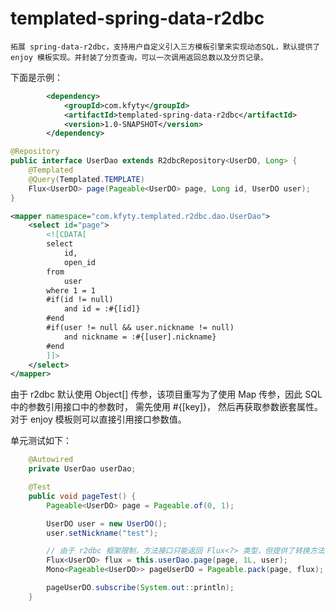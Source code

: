 # templated-spring-data-r2dbc
    拓展 spring-data-r2dbc，支持用户自定义引入三方模板引擎来实现动态SQL，默认提供了 enjoy 模板实现。并封装了分页查询，可以一次调用返回总数以及分页记录。

下面是示例：
```xml
        <dependency>
            <groupId>com.kfyty</groupId>
            <artifactId>templated-spring-data-r2dbc</artifactId>
            <version>1.0-SNAPSHOT</version>
        </dependency>
```
```java
@Repository
public interface UserDao extends R2dbcRepository<UserDO, Long> {
    @Templated
    @Query(Templated.TEMPLATE)
    Flux<UserDO> page(Pageable<UserDO> page, Long id, UserDO user);
}
```
```xml
<mapper namespace="com.kfyty.templated.r2dbc.dao.UserDao">
    <select id="page">
        <![CDATA[
        select
            id,
            open_id
        from
            user
        where 1 = 1
        #if(id != null)
            and id = :#{[id]}
        #end
        #if(user != null && user.nickname != null)
            and nickname = :#{[user].nickname}
        #end
        ]]>
    </select>
</mapper>
```

由于 r2dbc 默认使用 Object[] 传参，该项目重写为了使用 Map 传参，因此 SQL 中的参数引用接口中的参数时，
需先使用 #{[key]}， 然后再获取参数嵌套属性。对于 enjoy 模板则可以直接引用接口参数值。

单元测试如下：
```java
    @Autowired
    private UserDao userDao;

    @Test
    public void pageTest() {
        Pageable<UserDO> page = Pageable.of(0, 1);

        UserDO user = new UserDO();
        user.setNickname("test");

        // 由于 r2dbc 框架限制，方法接口只能返回 Flux<?> 类型，但提供了转换方法，可以转换为常见的 Mono<Pageable<UserDO>> 类型
        Flux<UserDO> flux = this.userDao.page(page, 1L, user);
        Mono<Pageable<UserDO>> pageUserDO = Pageable.pack(page, flux);

        pageUserDO.subscribe(System.out::println);
    }
```

